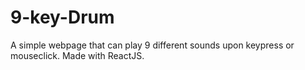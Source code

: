 # 9-key-Drum
A simple webpage that can play 9 different sounds upon keypress or mouseclick. Made with ReactJS.
